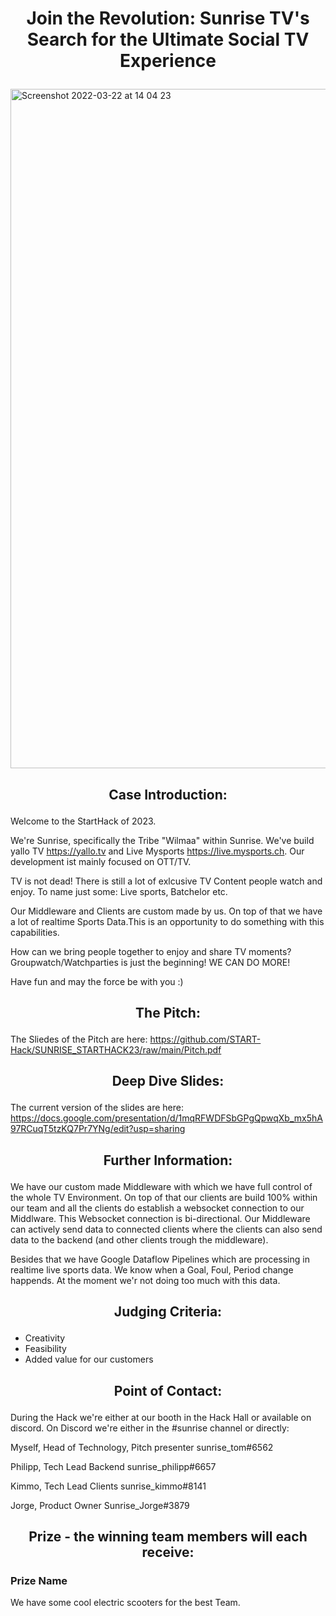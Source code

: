 # <p align="center"> Join the Revolution: Sunrise TV's Search for the Ultimate Social TV Experience </p>

<img width="1087" alt="Screenshot 2022-03-22 at 14 04 23" src="https://user-images.githubusercontent.com/120366987/226586041-0691e4eb-4521-4695-abc9-182337e5ac7a.png">

## <p align="center"> Case Introduction: </p>

Welcome to the StartHack of 2023.

We're Sunrise, specifically the Tribe "Wilmaa" within Sunrise. We've build yallo TV https://yallo.tv and Live Mysports https://live.mysports.ch. Our development ist mainly focused on OTT/TV.

TV is not dead! There is still a lot of exlcusive TV Content people watch and enjoy. To name just some: Live sports, Batchelor etc. 

Our Middleware and Clients are custom made by us. On top of that we have a lot of realtime Sports Data.This is an opportunity to do something with this capabilities.

How can we bring people together to enjoy and share TV moments? Groupwatch/Watchparties is just the beginning! WE CAN DO MORE!

Have fun and may the force be with you :)

## <p align="center"> The Pitch: </p>

The Sliedes of the Pitch are here: https://github.com/START-Hack/SUNRISE_STARTHACK23/raw/main/Pitch.pdf

## <p align="center"> Deep Dive Slides: </p>

The current version of the slides are here: https://docs.google.com/presentation/d/1mqRFWDFSbGPgQpwqXb_mx5hA97RCuqT5tzKQ7Pr7YNg/edit?usp=sharing

## <p align="center"> Further Information: </p>

We have our custom made Middleware with which we have full control of the whole TV Environment. On top of that our clients are build 100% within our team and all the clients do establish a websocket connection to our Middlware. This Websocket connection is bi-directional. Our Middleware can actively send data to connected clients where the clients can also send data to the backend (and other clients trough the middleware).

Besides that we have Google Dataflow Pipelines which are processing in realtime live sports data. We know when a Goal, Foul, Period change happends. At the moment we'r not doing too much with this data.


## <p align="center"> Judging Criteria: </p>

* Creativity
* Feasibility
* Added value for our customers

## <p align="center"> Point of Contact: </p>

During the Hack we're either at our booth in the Hack Hall or available on discord. On Discord we're either in the #sunrise channel or directly:

Myself, Head of Technology, Pitch presenter 
sunrise_tom#6562

Philipp, Tech Lead Backend
sunrise_philipp#6657

Kimmo, Tech Lead Clients
sunrise_kimmo#8141

Jorge, Product Owner
Sunrise_Jorge#3879

## <p align="center"> Prize - the winning team members will each receive: </p>

### Prize Name

We have some cool electric scooters for the best Team.
